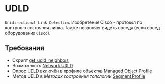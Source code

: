 # UDLD

`Unidirectional Link Detection`. Изобретение Cisco - протокол по контролю состояния линка. 
Также позволяет видеть соседа (если сосед оборудование `Cisco`).


## Требования

* Скрипт [get_udld_neighbors](../../scripts-reference/get_udld_neighbors.md)
* Возможность [Network UDLD](../../caps-reference/network/udld.md)
* Опрос UDLD включён в профиле объектов [Managed Object Profile](../../concepts/managed-object-profile/index.md#Box(Полный_опрос))
* Метод UDLD в *Методах построения топологии* [Segment Profile](../../concepts/network-segment-profile/index.md)
